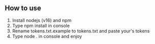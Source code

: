 ## How to use
1. Install nodejs (v16) and npm
2. Type npm install in console
3. Rename tokens.txt.example to tokens.txt and paste your's tokens
4. Type node . in console and enjoy